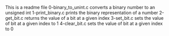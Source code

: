This  is a readme file
0-binary_to_unint.c converts a binary number to an unsigned int
1-print_binary.c prints the binary representation of a number
2-get_bit.c returns the value of a bit at a given index
3-set_bit.c sets the value of bit at a given index to 1
4-clear_bit.c sets the value of bit at a given index to 0
